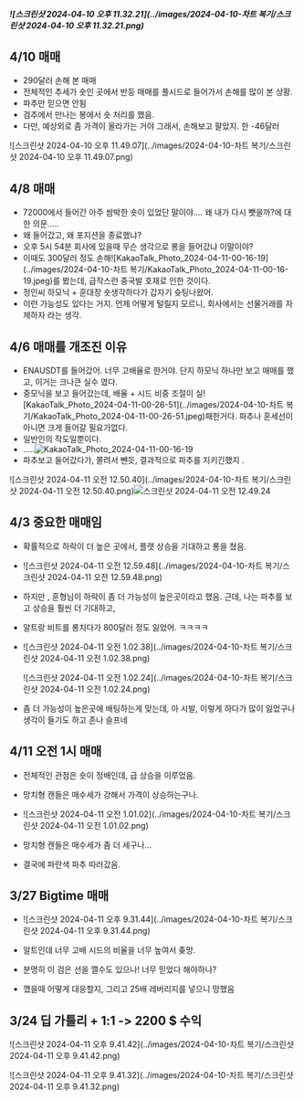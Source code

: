 ##### ![스크린샷 2024-04-10 오후 11.32.21](../images/2024-04-10-차트 복기/스크린샷 2024-04-10 오후 11.32.21.png)

## 4/10 매매

* 290달러 손해 본 매매 
* 전체적인 추세가 숏인 곳에서 반등 매매를 풀시드로 들어가서 손해를 많이 본 상황.
* 파추만 믿으면 안됨
* 검추에서 만나는 봉에서 숏 처리를 했음.
* 다만, 예상외로 좀 가격이 올라가는 거야 그래서, 손해보고 팔았지. 한 -46달러 



![스크린샷 2024-04-10 오후 11.49.07](../images/2024-04-10-차트 복기/스크린샷 2024-04-10 오후 11.49.07.png)





## 4/8 매매

* 72000에서 들어간 아주 쌈박한 숏이 있었단 말이야.... 왜 내가 다시 뺏을까?에 대한 의문.....
* 왜 들어갔고, 왜 포지션을 종료했냐?
* 오후 5시 54분 회사에 있을때 무슨 생각으로 롱을 들어갔냐 이말이야?
* 이때도 300달러 정도 손해![KakaoTalk_Photo_2024-04-11-00-16-19](../images/2024-04-10-차트 복기/KakaoTalk_Photo_2024-04-11-00-16-19.jpeg)를 봤는데, 급작스런 중국발 호재로 인한 것이다.
* 정인씨 하모닉 + 훈대장 숏생각하다가 갑자기 슛팅나왔어.
* 이런 가능성도 있다는 거지. 언제 어떻게 털릴지 모르니, 회사에서는 선물거래를 자제하자 라는 생각.



## 4/6 매매를 개조진 이유

* ENAUSDT를 들어갔어. 너무 고배율로 한거야. 단지 하모닉 하나만 보고 매매를 했고, 이거는 크나큰 실수 였다. 
* 중모닉을 보고 들어갔는데, 배율 + 시드 비중 조절이 실![KakaoTalk_Photo_2024-04-11-00-26-51](../images/2024-04-10-차트 복기/KakaoTalk_Photo_2024-04-11-00-26-51.jpeg)패한거다. 파추나 훈세선이 아니면 크게 들어갈 필요가없다.
* 일반인의 작도일뿐이다.
* .....![KakaoTalk_Photo_2024-04-11-00-16-19]()
* 파추보고 들어갔다가, 쫄려서 뺀듯, 결과적으로 파추를 지키긴했지 . 

![스크린샷 2024-04-11 오전 12.50.40](../images/2024-04-10-차트 복기/스크린샷 2024-04-11 오전 12.50.40.png)![스크린샷 2024-04-11 오전 12.49.24]()













## 4/3 중요한 매매임

* 확률적으로 하락이 더 높은 곳에서, 플랫 상승을 기대하고 롱을 쳤음. 
* ![스크린샷 2024-04-11 오전 12.59.48](../images/2024-04-10-차트 복기/스크린샷 2024-04-11 오전 12.59.48.png)

* 하지만 , 훈형님이 하락이 좀 더 가능성이 높은곳이라고 했음. 근데, 나는 파추를 보고 상승을 훨씬 더 기대하고, 

* 알트랑 비트를 롱치다가 800달러 정도 잃었어. ㅋㅋㅋㅋ

* ![스크린샷 2024-04-11 오전 1.02.38](../images/2024-04-10-차트 복기/스크린샷 2024-04-11 오전 1.02.38.png)

  ![스크린샷 2024-04-11 오전 1.02.24](../images/2024-04-10-차트 복기/스크린샷 2024-04-11 오전 1.02.24.png)

* 좀 더 가능성이 높은곳에 배팅하는게 맞는데, 아 시발, 이렇게 하다가 많이 잃었구나 생각이 들기도 하고 존나 슬프네







## 4/11 오전 1시 매매

* 전체적인 관점은 숏이 정배인데, 급 상승을 이루었음.
* 망치형 캔들은 매수세가 강해서 가격이 상승하는구나.

* ![스크린샷 2024-04-11 오전 1.01.02](../images/2024-04-10-차트 복기/스크린샷 2024-04-11 오전 1.01.02.png)

* 망치형 캔들은 매수세가 좀 더 세구나... 
* 결국에 파란색 파추 따러갔음.









## 3/27 Bigtime 매매

* ![스크린샷 2024-04-11 오후 9.31.44](../images/2024-04-10-차트 복기/스크린샷 2024-04-11 오후 9.31.44.png)

* 알트인데 너무 고배 시드의 비율을 너무 높여서 좆망.
* 분명히 이 검은 선을 깰수도 있으나! 너무 믿었다 해야하나?
* 깼을때 어떻게 대응할지, 그리고 25배 레버리지를 넣으니 망했음





## 3/24 딥 가틀리 + 1:1 -> 2200 $ 수익



![스크린샷 2024-04-11 오후 9.41.42](../images/2024-04-10-차트 복기/스크린샷 2024-04-11 오후 9.41.42.png)

![스크린샷 2024-04-11 오후 9.41.32](../images/2024-04-10-차트 복기/스크린샷 2024-04-11 오후 9.41.32.png)